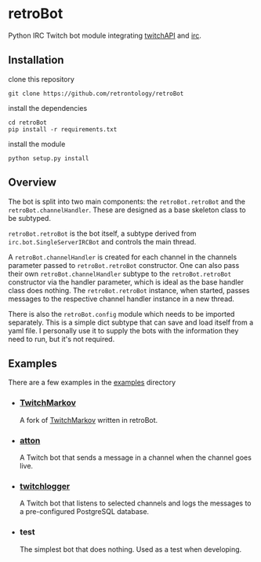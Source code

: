 # retroBot
Python IRC Twitch bot module integrating [twitchAPI](https://github.com/Teekeks/pyTwitchAPI) and [irc](https://github.com/jaraco/irc).

## Installation
clone this repository
```
git clone https://github.com/retrontology/retroBot
```
install the dependencies
```
cd retroBot
pip install -r requirements.txt
```
install the module
```
python setup.py install
```

## Overview
The bot is split into two main components: the ``retroBot.retroBot`` and the ``retroBot.channelHandler``. These are designed as a base skeleton class to be subtyped.

``retroBot.retroBot`` is the bot itself, a subtype derived from ``irc.bot.SingleServerIRCBot`` and controls the main thread. 

A ``retroBot.channelHandler`` is created for each channel in the channels parameter passed to ``retroBot.retroBot`` constructor. One can also pass their own ``retroBot.channelHandler`` subtype to the ``retroBot.retroBot`` constructor via the handler parameter, which is ideal as the base handler class does nothing. The ``retroBot.retroBot`` instance, when started, passes messages to the respective channel handler instance in a new thread. 

There is also the ``retroBot.config`` module which needs to be imported separately. This is a simple dict subtype that can save and load itself from a yaml file. I personally use it to supply the bots with the information they need to run, but it's not required.

## Examples
There are a few examples in the [examples](https://github.com/retrontology/retroBot/tree/main/examples) directory
- ### [TwitchMarkov](https://github.com/retrontology/TwitchMarkov)
    A fork of [TwitchMarkov](https://github.com/metalgearsvt/TwitchMarkov) written in retroBot.
- ### [atton](https://github.com/retrontology/Atton-Rand-Bot)
    A Twitch bot that sends a message in a channel when the channel goes live.
- ### [twitchlogger](https://github.com/retrontology/twitchlogger)
    A Twitch bot that listens to selected channels and logs the messages to a pre-configured PostgreSQL database.
- ### test
    The simplest bot that does nothing. Used as a test when developing.